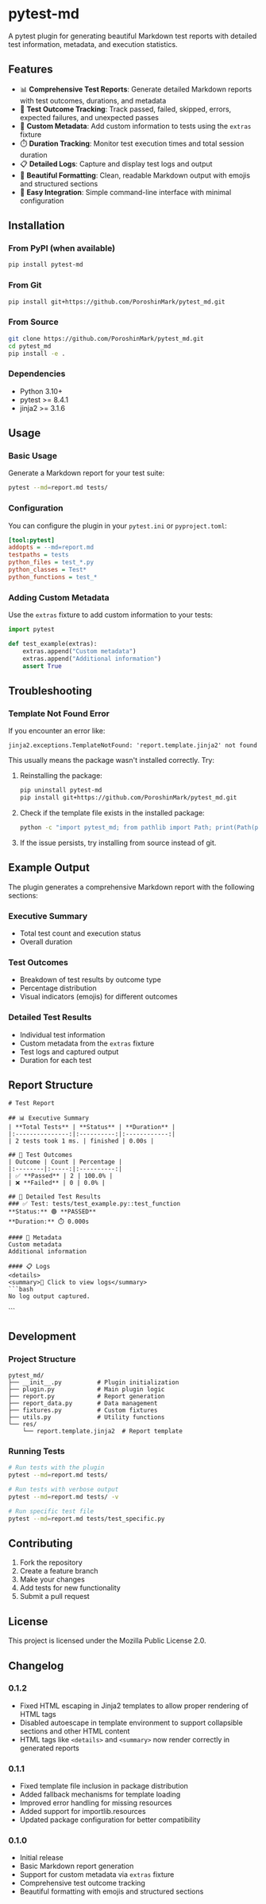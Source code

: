 # pytest-md

A pytest plugin for generating beautiful Markdown test reports with detailed test information, metadata, and execution statistics.

## Features

- 📊 **Comprehensive Test Reports**: Generate detailed Markdown reports with test outcomes, durations, and metadata
- 🎯 **Test Outcome Tracking**: Track passed, failed, skipped, errors, expected failures, and unexpected passes
- 📝 **Custom Metadata**: Add custom information to tests using the `extras` fixture
- ⏱️ **Duration Tracking**: Monitor test execution times and total session duration
- 📋 **Detailed Logs**: Capture and display test logs and output
- 🎨 **Beautiful Formatting**: Clean, readable Markdown output with emojis and structured sections
- 🔧 **Easy Integration**: Simple command-line interface with minimal configuration

## Installation

### From PyPI (when available)

```bash
pip install pytest-md
```

### From Git

```bash
pip install git+https://github.com/PoroshinMark/pytest_md.git
```

### From Source

```bash
git clone https://github.com/PoroshinMark/pytest_md.git
cd pytest_md
pip install -e .
```

### Dependencies

- Python 3.10+
- pytest >= 8.4.1
- jinja2 >= 3.1.6

## Usage

### Basic Usage

Generate a Markdown report for your test suite:

```bash
pytest --md=report.md tests/
```

### Configuration

You can configure the plugin in your `pytest.ini` or `pyproject.toml`:

```ini
[tool:pytest]
addopts = --md=report.md
testpaths = tests
python_files = test_*.py
python_classes = Test*
python_functions = test_*
```

### Adding Custom Metadata

Use the `extras` fixture to add custom information to your tests:

```python
import pytest

def test_example(extras):
    extras.append("Custom metadata")
    extras.append("Additional information")
    assert True
```

## Troubleshooting

### Template Not Found Error

If you encounter an error like:
```
jinja2.exceptions.TemplateNotFound: 'report.template.jinja2' not found
```

This usually means the package wasn't installed correctly. Try:

1. Reinstalling the package:
   ```bash
   pip uninstall pytest-md
   pip install git+https://github.com/PoroshinMark/pytest_md.git
   ```

2. Check if the template file exists in the installed package:
   ```bash
   python -c "import pytest_md; from pathlib import Path; print(Path(pytest_md.__file__).parent / 'res' / 'report.template.jinja2')"
   ```

3. If the issue persists, try installing from source instead of git.

## Example Output

The plugin generates a comprehensive Markdown report with the following sections:

### Executive Summary
- Total test count and execution status
- Overall duration

### Test Outcomes
- Breakdown of test results by outcome type
- Percentage distribution
- Visual indicators (emojis) for different outcomes

### Detailed Test Results
- Individual test information
- Custom metadata from the `extras` fixture
- Test logs and captured output
- Duration for each test

## Report Structure

```
# Test Report

## 📊 Executive Summary
| **Total Tests** | **Status** | **Duration** |
|:---------------:|:----------:|:------------:|
| 2 tests took 1 ms. | finished | 0.00s |

## 🎯 Test Outcomes
| Outcome | Count | Percentage |
|:--------|:-----:|:----------:|
| ✅ **Passed** | 2 | 100.0% |
| ❌ **Failed** | 0 | 0.0% |

## 🧪 Detailed Test Results
### ✅ Test: tests/test_example.py::test_function
**Status:** 🟢 **PASSED**
**Duration:** ⏱️ 0.000s

#### 📝 Metadata
Custom metadata
Additional information

#### 📋 Logs
<details>
<summary>📄 Click to view logs</summary>
```bash
No log output captured.
```
</details>
```

## Development

### Project Structure

```
pytest_md/
├── __init__.py          # Plugin initialization
├── plugin.py            # Main plugin logic
├── report.py            # Report generation
├── report_data.py       # Data management
├── fixtures.py          # Custom fixtures
├── utils.py             # Utility functions
└── res/
    └── report.template.jinja2  # Report template
```

### Running Tests

```bash
# Run tests with the plugin
pytest --md=report.md tests/

# Run tests with verbose output
pytest --md=report.md tests/ -v

# Run specific test file
pytest --md=report.md tests/test_specific.py
```

## Contributing

1. Fork the repository
2. Create a feature branch
3. Make your changes
4. Add tests for new functionality
5. Submit a pull request

## License

This project is licensed under the Mozilla Public License 2.0.

## Changelog

### 0.1.2
- Fixed HTML escaping in Jinja2 templates to allow proper rendering of HTML tags
- Disabled autoescape in template environment to support collapsible sections and other HTML content
- HTML tags like `<details>` and `<summary>` now render correctly in generated reports

### 0.1.1
- Fixed template file inclusion in package distribution
- Added fallback mechanisms for template loading
- Improved error handling for missing resources
- Added support for importlib.resources
- Updated package configuration for better compatibility

### 0.1.0
- Initial release
- Basic Markdown report generation
- Support for custom metadata via `extras` fixture
- Comprehensive test outcome tracking
- Beautiful formatting with emojis and structured sections
